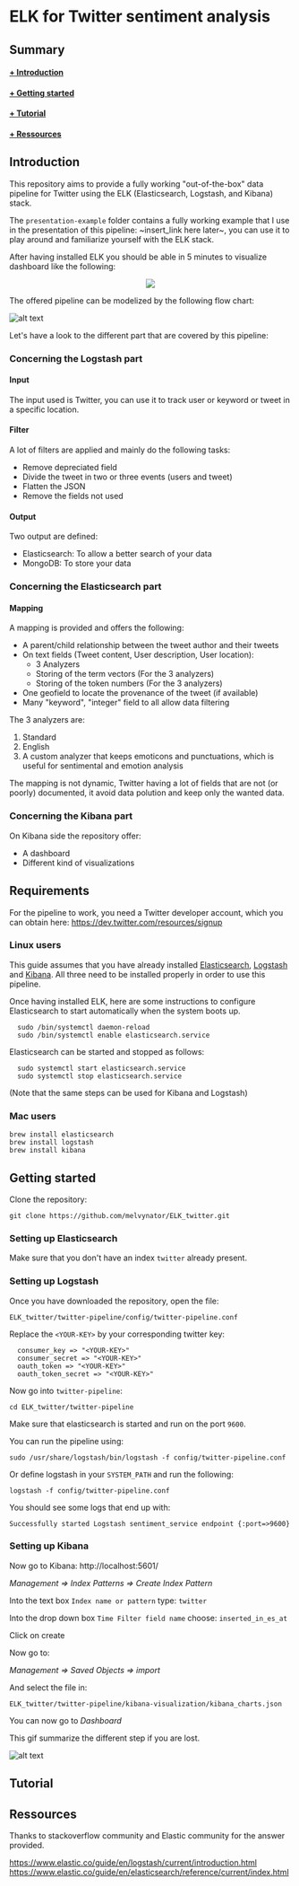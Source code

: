 # ELK for Twitter sentiment analysis



## Summary

#### [+ Introduction](#introduction)
#### [+ Getting started](#getting-started)
#### [+ Tutorial](#tutorial)
#### [+ Ressources](#ressources)





## Introduction

This repository aims to provide a fully working "out-of-the-box" data pipeline for Twitter using the ELK (Elasticsearch, Logstash, and Kibana) stack. 

The `presentation-example` folder contains a fully working example that I use in the presentation of this pipeline: ~insert_link here later~, you can use it to play around and familiarize yourself with the ELK stack.


After having installed ELK you should be able in 5 minutes to visualize dashboard like the following:

<p align="center">
   <img src ="https://github.com/melvynator/ELK_twitter/blob/master/img/dashboard_visualization.gif" />
</p>

The offered pipeline can be modelized by the following flow chart:

![alt text](https://github.com/melvynator/ELK_twitter/blob/master/img/pipeline.png "Pipeline")

Let's have a look to the different part that are covered by this pipeline:

### Concerning the Logstash part

#### Input

The input used is Twitter, you can use it to track user or keyword or tweet in a specific location.

#### Filter

A lot of filters are applied and mainly do the following tasks:

* Remove depreciated field
* Divide the tweet in two or three events (users and tweet)
* Flatten the JSON
* Remove the fields not used

#### Output

Two output are defined:

* Elasticsearch: To allow a better search of your data
* MongoDB: To store your data

### Concerning the Elasticsearch part

#### Mapping

A mapping is provided and offers the following:

* A parent/child relationship between the tweet author and their tweets
* On text fields (Tweet content, User description, User location):
  * 3 Analyzers
  * Storing of the term vectors (For the 3 analyzers)
  * Storing of the token numbers (For the 3 analyzers)
* One geofield to locate the provenance of the tweet (if available)
* Many "keyword", "integer" field to all allow data filtering

The 3 analyzers are:
1. Standard
1. English
1. A custom analyzer that keeps emoticons and punctuations, which is useful for sentimental and emotion analysis

The mapping is not dynamic, Twitter having a lot of fields that are not (or poorly) documented, it avoid data polution and keep only the wanted data.

### Concerning the Kibana part

On Kibana side the repository offer:

* A dashboard
* Different kind of visualizations

## Requirements

For the pipeline to work, you need a Twitter developer account, which you can obtain here: https://dev.twitter.com/resources/signup

### Linux users

This guide assumes that you have already installed [Elasticsearch](https://www.elastic.co/guide/en/elasticsearch/reference/current/setup.html), [Logstash](https://www.elastic.co/guide/en/logstash/current/installing-logstash.html) and [Kibana](https://www.elastic.co/guide/en/kibana/current/install.html). All three need to be installed properly in order to use this pipeline.

Once having installed ELK, here are some instructions to configure Elasticsearch to start automatically when the system boots up.

      sudo /bin/systemctl daemon-reload
      sudo /bin/systemctl enable elasticsearch.service

Elasticsearch can be started and stopped as follows:

      sudo systemctl start elasticsearch.service
      sudo systemctl stop elasticsearch.service

(Note that the same steps can be used for Kibana and Logstash)

### Mac users

```
brew install elasticsearch
brew install logstash
brew install kibana
```

## Getting started

Clone the repository:

`git clone https://github.com/melvynator/ELK_twitter.git`

### Setting up Elasticsearch

Make sure that you don't have an index `twitter` already present.

### Setting up Logstash

Once you have downloaded the repository, open the file:

`ELK_twitter/twitter-pipeline/config/twitter-pipeline.conf`

Replace the `<YOUR-KEY>` by your corresponding twitter key:


      consumer_key => "<YOUR-KEY>"
      consumer_secret => "<YOUR-KEY>"
      oauth_token => "<YOUR-KEY>"
      oauth_token_secret => "<YOUR-KEY>"


Now go into `twitter-pipeline`:

`cd ELK_twitter/twitter-pipeline`

Make sure that elasticsearch is started and run on the port `9600`.

You can run the pipeline using:

`sudo /usr/share/logstash/bin/logstash -f config/twitter-pipeline.conf`

Or define logstash in your `SYSTEM_PATH` and run the following:

`logstash -f config/twitter-pipeline.conf`

You should see some logs that end up with:

`Successfully started Logstash sentiment_service endpoint {:port=>9600}`

### Setting up Kibana

Now go to Kibana: http://localhost:5601/

*Management => Index Patterns => Create Index Pattern*

Into the text box `Index name or pattern` type: `twitter`

Into the drop down box `Time Filter field name` choose: `inserted_in_es_at`

Click on create

Now go to:

*Management => Saved Objects => import*

And select the file in:

`ELK_twitter/twitter-pipeline/kibana-visualization/kibana_charts.json`

You can now go to *Dashboard*

This gif summarize the different step if you are lost.

![alt text](https://github.com/melvynator/ELK_twitter/blob/master/img/kibana_config.gif "Summary")

## Tutorial


## Ressources

Thanks to stackoverflow community and Elastic community for the answer provided.

https://www.elastic.co/guide/en/logstash/current/introduction.html
https://www.elastic.co/guide/en/elasticsearch/reference/current/index.html

